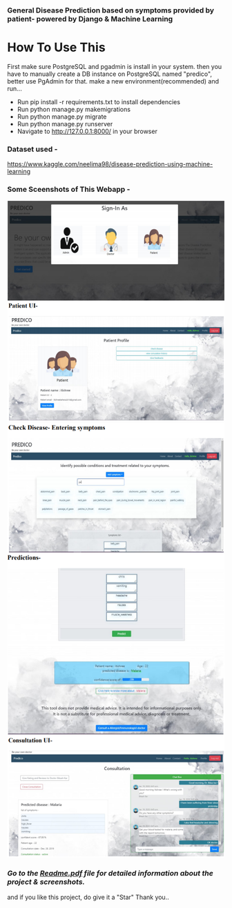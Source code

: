 ### General Disease Prediction based on symptoms provided by patient- powered by Django & Machine Learning


# How To Use This
First make sure PostgreSQL and pgadmin is install in your system. 
then you have to manually create a DB instance on PostgreSQL named "predico", better use PgAdmin for that.
make a new environment(recommended) and run...

- Run pip install -r requirements.txt to install dependencies
- Run python manage.py makemigrations
- Run python manage.py migrate
- Run python manage.py runserver
- Navigate to http://127.0.0.1:8000/ in your browser

### Dataset used - 
https://www.kaggle.com/neelima98/disease-prediction-using-machine-learning

### Some Sceenshots of This Webapp -

![](https://github.com/AmanChoudhariXGitHub/Predico/blob/master/screenshots/Capture1.PNG)
![](https://github.com/AmanChoudhariXGitHub/Predico/blob/master/screenshots/Capture2.PNG)
![](https://github.com/AmanChoudhariXGitHub/Predico/blob/master/screenshots/Capture3.PNG)
![](https://github.com/AmanChoudhariXGitHub/Predico/blob/master/screenshots/Capture4.PNG)
![](https://github.com/AmanChoudhariXGitHub/Predico/blob/master/screenshots/Capture5.PNG)


### ***Go to the [Readme.pdf](Readme.pdf) file for detailed information about the project & screenshots.***
and if you like this project, do give it a "Star" Thank you..
